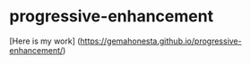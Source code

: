 # progressive-enhancement
  [Here is my work] (https://gemahonesta.github.io/progressive-enhancement/)

